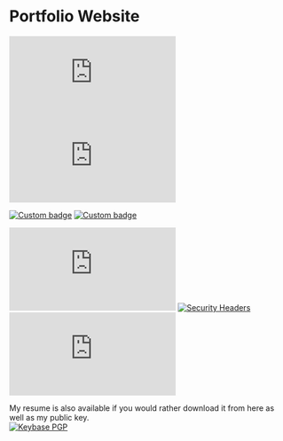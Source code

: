 # Portfolio Website

[![Website](https://img.shields.io/website/https/www.cyberjake.xyz?down_message=offline&label=Hosted&up_message=online)](https://www.cyberjake.xyz) [![Website](https://img.shields.io/website/https/portfolio.cyberjake.xyz?down_message=offline&label=Self-Hosted&up_message=online)](https://portfolio.cyberjake.xyz)

[![Custom badge](https://img.shields.io/endpoint?label=self%20hosted%20uptime%2030d&url=https%3A%2F%2Fraw.githubusercontent.com%2FCyb3r-Jak3%2Fuptime-stats%2Fmaster%2Fapi%2Fportfolio-self-hosted%2Fuptime-month.json)](https://www.cyberjake.xyz) [![Custom badge](https://img.shields.io/endpoint?label=hosted%20uptime%2030d&url=https%3A%2F%2Fraw.githubusercontent.com%2FCyb3r-Jak3%2Fuptime-stats%2Fmaster%2Fapi%2Fportfolio-self-hosted%2Fuptime-month.json)](https://portfolio.cyberjake.xyz)

[![Mozilla HTTP Observatory Grade](https://img.shields.io/mozilla-observatory/grade/portfolio.cyberjake.xyz?publish)](https://observatory.mozilla.org/analyze/portfolio.cyberjake.xyz) [![Security Headers](https://img.shields.io/security-headers?style=flat-square&url=https%3A%2F%2Fwww.cyberjake.xyz)](https://securityheaders.com/?q=portfolio.cyberjake.xyz&followRedirects=on) ![Chromium HSTS preload](https://img.shields.io/hsts/preload/www.cyberjake.xyz?style=flat-square)

My resume is also available if you would rather download it from here as well as my public key.  
[![Keybase PGP](https://img.shields.io/keybase/pgp/cyb3rjak3)](https://keyserver.ubuntu.com/pks/lookup?search=0x1804B469&fingerprint=on&op=index)
